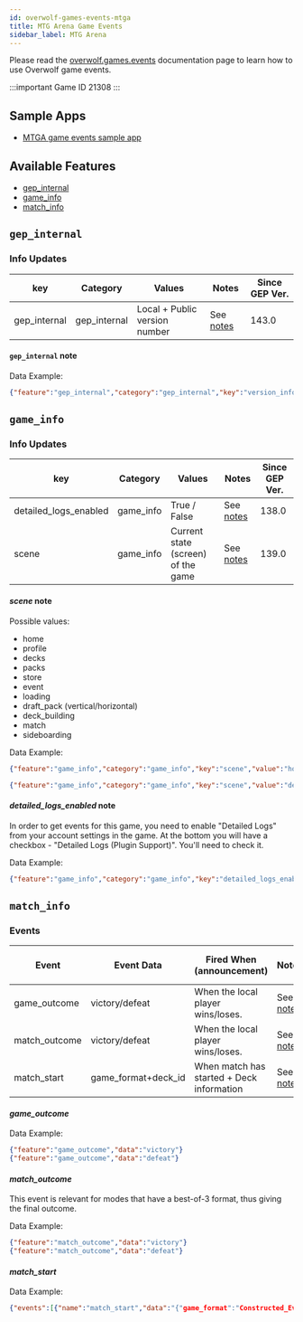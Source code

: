 ```yaml
---
id: overwolf-games-events-mtga
title: MTG Arena Game Events
sidebar_label: MTG Arena
---
```


Please read the [overwolf.games.events](overwolf-games-events) documentation page to learn how to use Overwolf game events.

:::important Game ID
21308
:::

## Sample Apps
* [MTGA game events sample app](https://github.com/overwolf/events-sample-apps)

## Available Features

* [gep_internal](#gep_internal)
* [game_info](#game_info)
* [match_info](#match_info)

## `gep_internal`

### Info Updates

key          | Category    | Values                    | Notes                 | Since GEP Ver. |
------------ | ------------| ------------------------- | --------------------- | ------------- | 
gep_internal | gep_internal| Local + Public version number|See [notes](#gep_internal-note)|   143.0       |

#### `gep_internal` note

Data Example:

```json
{"feature":"gep_internal","category":"gep_internal","key":"version_info","value":"{"local_version":"143.0.10","public_version":"143.0.10","is_updated":true}"}
```

## `game_info`

### Info Updates

key          | Category    | Values                    | Notes                 | Since GEP Ver. |
------------ | ------------| ------------------------- | --------------------- | -------------  | 
detailed_logs_enabled | game_info   | True / False | See [notes](#detailed_logs_enabled-note) |     138.0      |
scene | game_info   | Current state (screen) of the game | See [notes](#scene-note) |     139.0      |

#### *scene* note

Possible values:

* home
* profile
* decks
* packs
* store
* event
* loading
* draft_pack (vertical/horizontal)
* deck_building
* match
* sideboarding

Data Example:

```json
{"feature":"game_info","category":"game_info","key":"scene","value":"home"}
```
```json
{"feature":"game_info","category":"game_info","key":"scene","value":"decks"}
```

#### *detailed_logs_enabled* note

In order to get events for this game, you need to enable "Detailed Logs" from your account settings in the game.
At the bottom you will have a checkbox - "Detailed Logs (Plugin Support)". You'll need to check it.

Data Example:

```json
{"feature":"game_info","category":"game_info","key":"detailed_logs_enabled","value":true}
```

## `match_info`

### Events

Event  | Event Data        | Fired When (announcement)                                          | Notes      | Since GEP Ver. |
-------| ------------------| -------------------------------------------------------------------| ---------- | --------------|
game_outcome |  victory/defeat   | When the local player wins/loses. |See [notes](#game_outcome)|    139.0      |
match_outcome |  victory/defeat   | When the local player wins/loses. |See [notes](#match_outcome)|    139.0      |
match_start | game_format+deck_id   | When match has started + Deck information |See [notes](#match_start)|    139.0      |


#### *game_outcome*

Data Example:

```json
{"feature":"game_outcome","data":"victory"}
{"feature":"game_outcome","data":"defeat"}
```

#### *match_outcome*

This event is relevant for modes that have a best-of-3 format, thus giving the final outcome.

Data Example:

```json
{"feature":"match_outcome","data":"victory"}
{"feature":"match_outcome","data":"defeat"}
```

#### *match_start*

Data Example:

```json
{"events":[{"name":"match_start","data":"{"game_format":"Constructed_Event_2020","deck_id":"b6ed3e9b-db31-43b5-a903-29694f21f977","main_deck":[{"id":69890,"count":1},{"id":70107,"count":1},{"id":69905,"count":4},{"id":68526,"count":3},{"id":68547,"count":3},{"id":70105,"count":3},{"id":70110,"count":3},{"id":70109,"count":4},{"id":69218,"count":3},{"id":69876,"count":2},{"id":69880,"count":2},{"id":69894,"count":3},{"id":69877,"count":2},{"id":70017,"count":1},{"id":70054,"count":25}],"sideboard":[]}"}]}
```

